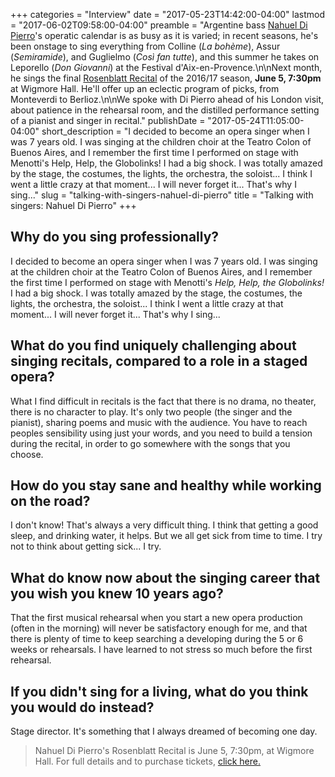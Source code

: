 +++
categories = "Interview"
date = "2017-05-23T14:42:00-04:00"
lastmod = "2017-06-02T09:58:00-04:00"
preamble = "Argentine bass [Nahuel Di Pierro](/scene/people/nahuel-di-pierro/)'s operatic calendar is as busy as it is varied; in recent seasons, he's been onstage to sing everything from Colline (*La bohème*), Assur (*Semiramide*), and Guglielmo (*Così fan tutte*), and this summer he takes on Leporello (*Don Giovanni*) at the Festival d'Aix-en-Provence.\n\nNext month, he sings the final [Rosenblatt Recital](http://www.rosenblattrecitalseries.co.uk/recital.aspx?key=176) of the 2016/17 season, **June 5, 7:30pm** at Wigmore Hall. He'll offer up an eclectic program of picks, from Monteverdi to Berlioz.\n\nWe spoke with Di Pierro ahead of his London visit, about patience in the rehearsal room, and the distilled performance setting of a pianist and singer in recital."
publishDate = "2017-05-24T11:05:00-04:00"
short_description = "I decided to become an opera singer when I was 7 years old. I was singing at the children choir at the Teatro Colon of Buenos Aires, and I remember the first time I performed on stage with Menotti's Help, Help, the Globolinks! I had a big shock. I was totally amazed by the stage, the costumes, the lights, the orchestra, the soloist... I think I went a little crazy at that moment... I will never forget it... That's why I sing..."
slug = "talking-with-singers-nahuel-di-pierro"
title = "Talking with singers: Nahuel Di Pierro"
+++

## Why do you sing professionally?

I decided to become an opera singer when I was 7 years old. I was singing at the children choir at the Teatro Colon of Buenos Aires, and I remember the first time I performed on stage with Menotti's *Help, Help, the Globolinks!* I had a big shock. I was totally amazed by the stage, the costumes, the lights, the orchestra, the soloist... I think I went a little crazy at that moment... I will never forget it... That's why I sing... 

## What do you find uniquely challenging about singing recitals, compared to a role in a staged opera?

What I find difficult in recitals is the fact that there is no drama, no theater, there is no character to play. It's only two people (the singer and the pianist), sharing poems and music with the audience. You have to reach peoples sensibility using just your words, and you need to build a tension during the recital, in order to go somewhere with the songs that you choose.

## How do you stay sane and healthy while working on the road?

I don't know! That's always a very difficult thing. I think that getting a good sleep, and drinking water, it helps. But we all get sick from time to time. I try not to think about getting sick... I try.

## What do know now about the singing career that you wish you knew 10 years ago?

That the first musical rehearsal when you start a new opera production (often in the morning) will never be satisfactory enough for me, and that there is plenty of time to keep searching a developing during the 5 or 6 weeks or rehearsals. I have learned to not stress so much before the first rehearsal.

## If you didn't sing for a living, what do you think you would do instead?

Stage director. It's something that I always dreamed of becoming one day. 

>Nahuel Di Pierro's Rosenblatt Recital is June 5, 7:30pm, at Wigmore Hall. For full details and to purchase tickets, [click here.](http://www.rosenblattrecitalseries.co.uk/recital.aspx?key=176)
